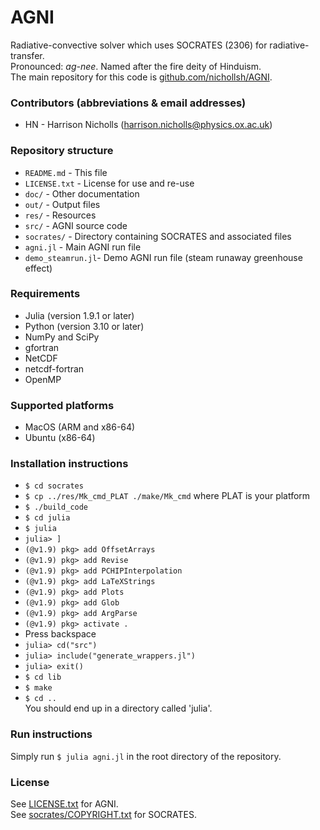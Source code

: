 # AGNI
Radiative-convective solver which uses SOCRATES (2306) for radiative-transfer.    
Pronounced: *ag-nee*. Named after the fire deity of Hinduism.    
The main repository for this code is [github.com/nichollsh/AGNI](https://github.com/nichollsh/AGNI).

### Contributors (abbreviations & email addresses)
* HN - Harrison Nicholls (harrison.nicholls@physics.ox.ac.uk)  

### Repository structure 
* `README.md`       - This file
* `LICENSE.txt`     - License for use and re-use
* `doc/`            - Other documentation
* `out/`            - Output files
* `res/`            - Resources
* `src/`            - AGNI source code
* `socrates/`       - Directory containing SOCRATES and associated files
* `agni.jl`         - Main AGNI run file
* `demo_steamrun.jl`- Demo AGNI run file (steam runaway greenhouse effect)


### Requirements
* Julia (version 1.9.1 or later)
* Python (version 3.10 or later)
* NumPy and SciPy
* gfortran
* NetCDF
* netcdf-fortran
* OpenMP

### Supported platforms
* MacOS (ARM and x86-64)
* Ubuntu (x86-64)

### Installation instructions
- `$ cd socrates`
- `$ cp ../res/Mk_cmd_PLAT ./make/Mk_cmd` where PLAT is your platform
- `$ ./build_code`
- `$ cd julia`
- `$ julia`
- `julia> ]`
- `(@v1.9) pkg> add OffsetArrays`
-  `(@v1.9) pkg> add Revise`
-  `(@v1.9) pkg> add PCHIPInterpolation`
-  `(@v1.9) pkg> add LaTeXStrings`
-  `(@v1.9) pkg> add Plots`
-  `(@v1.9) pkg> add Glob`
-  `(@v1.9) pkg> add ArgParse`
-  `(@v1.9) pkg> activate .`
-  Press backspace
-  `julia> cd("src")`
-  `julia> include("generate_wrappers.jl")`
-  `julia> exit()`
-  `$ cd lib`
-  `$ make`
-  `$ cd ..`   
You should end up in a directory called 'julia'.

### Run instructions
Simply run `$ julia agni.jl` in the root directory of the repository.

### License
See [LICENSE.txt](LICENSE.txt) for AGNI.      
See [socrates/COPYRIGHT.txt](socrates/COPYRIGHT.txt) for SOCRATES.   

